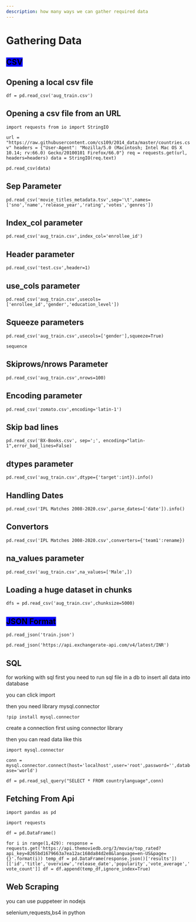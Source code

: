 ```yaml
---
description: how many ways we can gather required data
---
```


# Gathering Data

## <mark style="background-color:blue;">CSV</mark>

## Opening a local csv file <a href="#id-2.-opening-a-local-csv-file" id="id-2.-opening-a-local-csv-file"></a>

`df = pd.read_csv('aug_train.csv')`



## Opening a csv file from an URL <a href="#id-3.-opening-a-csv-file-from-an-url" id="id-3.-opening-a-csv-file-from-an-url"></a>

`import requests from io import StringIO`

`url = "https://raw.githubusercontent.com/cs109/2014_data/master/countries.csv" headers = {"User-Agent": "Mozilla/5.0 (Macintosh; Intel Mac OS X 10.14; rv:66.0) Gecko/20100101 Firefox/66.0"} req = requests.get(url, headers=headers) data = StringIO(req.text)`

`pd.read_csv(data)`



## Sep Parameter <a href="#id-4.-sep-parameter" id="id-4.-sep-parameter"></a>

`pd.read_csv('movie_titles_metadata.tsv',sep='\t',names=['sno','name','release_year','rating','votes','genres'])`



## Index\_col parameter <a href="#id-5.-index_col-parameter" id="id-5.-index_col-parameter"></a>

`pd.read_csv('aug_train.csv',index_col='enrollee_id')`



## Header parameter <a href="#id-6.-header-parameter" id="id-6.-header-parameter"></a>

`pd.read_csv('test.csv',header=1)`



## use\_cols parameter <a href="#id-7.-use_cols-parameter" id="id-7.-use_cols-parameter"></a>

`pd.read_csv('aug_train.csv',usecols=['enrollee_id','gender','education_level'])`



## Squeeze parameters <a href="#id-8.-squeeze-parameters" id="id-8.-squeeze-parameters"></a>

`pd.read_csv('aug_train.csv',usecols=['gender'],squeeze=True)`&#x20;

`sequence`



## Skiprows/nrows Parameter <a href="#id-9.-skiprows-nrows-parameter" id="id-9.-skiprows-nrows-parameter"></a>

`pd.read_csv('aug_train.csv',nrows=100)`



## Encoding parameter <a href="#id-10.-encoding-parameter" id="id-10.-encoding-parameter"></a>

`pd.read_csv('zomato.csv',encoding='latin-1')`



## Skip bad lines <a href="#id-11.-skip-bad-lines" id="id-11.-skip-bad-lines"></a>

`pd.read_csv('BX-Books.csv', sep=';', encoding="latin-1",error_bad_lines=False)`



## dtypes parameter <a href="#id-12.-dtypes-parameter" id="id-12.-dtypes-parameter"></a>

`pd.read_csv('aug_train.csv',dtype={'target':int}).info()`



## Handling Dates <a href="#id-13.-handling-dates" id="id-13.-handling-dates"></a>

`pd.read_csv('IPL Matches 2008-2020.csv',parse_dates=['date']).info()`



## Convertors <a href="#id-14.-convertors" id="id-14.-convertors"></a>

`pd.read_csv('IPL Matches 2008-2020.csv',converters={'team1':rename})`



## na\_values parameter <a href="#id-15.-na_values-parameter" id="id-15.-na_values-parameter"></a>

`pd.read_csv('aug_train.csv',na_values=['Male',])`



## Loading a huge dataset in chunks <a href="#id-16.-loading-a-huge-dataset-in-chunks" id="id-16.-loading-a-huge-dataset-in-chunks"></a>

`dfs = pd.read_csv('aug_train.csv',chunksize=5000)`

##

## <mark style="background-color:blue;">JSON Format</mark>

`pd.read_json('train.json')`

`pd.read_json('https://api.exchangerate-api.com/v4/latest/INR')`

## SQL

for working with sql first you need to run sql file in a db to insert all data into database

you can click import



then you need library mysql.connector

```
!pip install mysql.connector
```

create a connection first using connector library&#x20;

then you can read data like this



`import mysql.connector`

`conn = mysql.connector.connect(host='localhost',user='root',password='',database='world')`

`df = pd.read_sql_query("SELECT * FROM countrylanguage",conn)`



## Fetching From Api

`import pandas as pd`&#x20;

`import requests`

`df = pd.DataFrame()`

`for i in range(1,429): response = requests.get('https://api.themoviedb.org/3/movie/top_rated?api_key=8265bd1679663a7ea12ac168da84d2e8&language=en-US&page={}'.format(i)) temp_df = pd.DataFrame(response.json()['results'])[['id','title','overview','release_date','popularity','vote_average','vote_count']] df = df.append(temp_df,ignore_index=True)`



## Web Scraping

you can use puppeteer in nodejs

selenium,requests,bs4 in python

